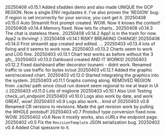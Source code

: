 20250408 v0.15.1 Added sfadden demo and also made UNIQUE the GCP REGION. Now a single ENV regulastes it. I've also proven
                 the 'REGION' bug: if region is set incorrectly for your service, you cant get it.
20250408 v0.15.0 Auto Streamlit first prompt created. WOW. Now it knows the context!
20250408 v0.14.4 Memory fixed. Now lets fix charts..
20250408 v0.14.3 The chat is stateless there..
20250408 v0.14.2 App1 is in the trash for now. App2 is thriving! :)
20250408 v0.14.1 RISKY BREAKING CHANGE!
20250408 v0.14.0 First streamlit app created and edited.
 ...
20250403 v0.13.4 lots of fixing and it seems to work now.
20250403 v0.13.2 Charts seem to work and LOG fine.
20250403 v0.13.1 Chart test works as before without the 3 gfc_
20250403 v0.13.0 Dahboard created AND IT WORKS!
20250403 v0.12.2 Fixed dashboard after decorator tsunami - didnt work. Renamed traffic to use traffic for bytes in/out
20250403 v0.12.1 Added the graphic sent/received chart.
20250403 v0.12.0 Started integrating the graphics into the system.
20250403 v0.11.1 Graphs coming along. REMOVED REGION from .cache/ path since cloud run doesnt seem regional to me at least in UI :)
20250403 v0.11.0 Lots of migliorie
20250403 v0.10.1 Also Unit Testing check_url_endpoint
20250403 v0.10.0 Logs also work by date, and work GREAT, wow!
20250403 v0.9 Logs also work... kind of
20250403 v0.8 Renamed CR versions to revisions. Made the get revision work by pulling the WHOLE protobuf!
20250403 v0.7 Protobuf type conversion fixed now. WOW.
20250402 v0.6 Now it mostly works, also cURLs the endpoint page.
20250402 v0.5 Fix the `RevisionTemplate` JSON serialization bug.
20250402 v0.4 Added Chat spessore to it.
